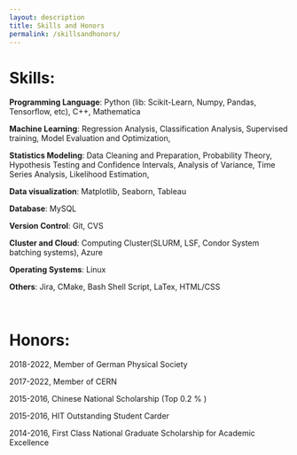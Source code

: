 ```yaml
---
layout: description
title: Skills and Honors
permalink: /skillsandhonors/
---
```


# Skills:

**Programming Language**: Python (lib: Scikit-Learn, Numpy, Pandas, Tensorflow, etc),  C++,  Mathematica

**Machine Learning**: Regression Analysis, Classification Analysis, Supervised training, Model Evaluation and Optimization,

**Statistics Modeling**: Data Cleaning and Preparation, Probability Theory, Hypothesis Testing and Confidence Intervals, Analysis of Variance, Time Series Analysis, Likelihood Estimation, 

**Data visualization**: Matplotlib, Seaborn, Tableau

**Database**: MySQL

**Version Control**: Git, CVS

**Cluster and Cloud**: Computing Cluster(SLURM, LSF, Condor System batching systems), Azure

**Operating Systems**: Linux

**Others**: Jira, CMake, Bash Shell Script, LaTex, HTML/CSS

&nbsp;
&nbsp;
&nbsp;

# Honors:

2018-2022, Member of German Physical Society

2017-2022, Member of CERN

2015-2016, Chinese National Scholarship (Top 0.2 % )

2015-2016, HIT Outstanding Student Carder

2014-2016, First Class National Graduate Scholarship for Academic Excellence




<div style="display:none">
# Other trivial honors:

美国《时代周刊》2006年度人物 Time Magazine's Person of the Year 2006
https://www.cbsnews.com/pictures/time-person-of-the-year/

《感动中国》2008年度人物特别奖 CCTV's "Chinese of the Year" 2008 Special Award
https://zh.wikipedia.org/wiki/%E6%84%9F%E5%8A%A8%E4%B8%AD%E5%9B%BD%E5%B9%B4%E5%BA%A6%E4%BA%BA%E7%89%A9%E8%AF%84%E9%80%89

联合国2019年度“地球卫士奖”联合获奖人 United Nations 2019 "Champions of the Earth" Co-Awardee
https://unfccc.int/news/costa-rica-named-un-champion-of-the-earth-for-pioneering-role-in-fighting-climate-change


国际奥委会2022年”奥林匹克奖杯“获奖者 International Olympic Committee 2022 "Olympic Cup" winner
https://olympics.com/ioc/news/ioc-awards-olympic-cup-to-the-people-of-the-people-s-republic-of-china
</div>




